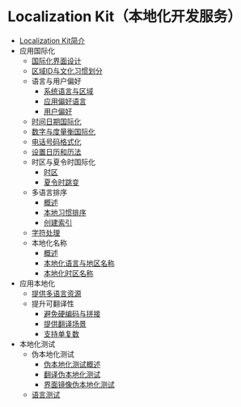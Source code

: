 # Localization Kit（本地化开发服务）<!--localization-kit-->

- [Localization Kit简介](i18n-l10n.md)
- 应用国际化<!--i18n-->
    - [国际化界面设计](i18n-ui-design.md)
    - [区域ID与文化习惯划分](i18n-locale-culture.md)
    - 语言与用户偏好<!--i18n-language-user-preferences-->
        - [系统语言与区域](i18n-system-language-region.md)
        - [应用偏好语言](i18n-preferred-language.md)
        - [用户偏好](i18n-user-preferences.md)
    - [时间日期国际化](i18n-time-date.md)
    - [数字与度量衡国际化](i18n-numbers-weights-measures.md)
    - [电话号码格式化](i18n-phone-numbers.md)
    - [设置日历和历法](i18n-calendar.md)
    - 时区与夏令时国际化<!--i18n-time-zone-dst-->
        - [时区](i18n-time-zone.md)
        - [夏令时跳变](i18n-dst-transition.md)
    - 多语言排序<!--i18n-sorting-->
        - [概述](i18n-sorting-overview.md)
        - [本地习惯排序](i18n-sorting-local.md)
        - [创建索引](i18n-sorting-index.md)
    - [字符处理](i18n-character-processing.md)
    - 本地化名称<!--i18n-name-localization-->
        - [概述](i18n-display-overview.md)
        - [本地化语言与地区名称](i18n-language-region-display.md)
        - [本地化时区名称](i18n-time-zone-display.md)
- 应用本地化<!--l10n-->
    - [提供多语言资源](l10n-multilingual-resources.md)
    - 提升可翻译性<!--l10n-translation-->
        - [避免硬编码与拼接](l10n-hard-coding-concatenate.md)
        - [提供翻译场景](l10n-translation-scene.md)
        - [支持单复数](l10n-singular-plural.md)
- 本地化测试<!--l10n-testing-->
    - 伪本地化测试<!--pseudo-i18n-testing-->
        - [伪本地化测试概述](pseudo-i18n-testing-overview.md)
        - [翻译伪本地化测试](pseudo-i18n-testing-translation.md)
        - [界面镜像伪本地化测试](pseudo-i18n-testing-mirror.md)
    - [语言测试](linguistic-testing.md)
